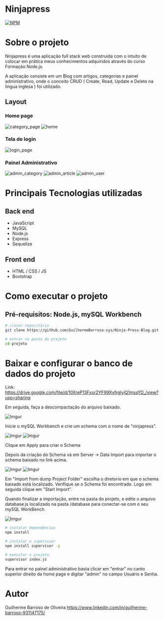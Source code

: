 # Ninjapress
[![NPM](https://img.shields.io/npm/l/react)](https://github.com/GuilhermeBarroso-sys/Ninja-Press-Blog/blob/main/LICENSE) 

# Sobre o projeto


Ninjapress é uma aplicação full stack web construida com o intuito de colocar em prática meus conhecimentos adquiridos através do curso Formação Node.js.

A aplicação consiste em um Blog com artigos, categorias e painel administrativo, onde o conceito CRUD ( Create, Read, Update e Delete na lingua inglesa ) foi utilizado.
## Layout
### Home page
![category_page](https://imgur.com/AqDlsJ4.png)
![home](https://imgur.com/QhakAfj.png) 
### Tela de login
![login_page](https://imgur.com/DuXnlTi.png) 
### Painel Administrativo
![admin_category](https://imgur.com/3weQOmB.png) 
![admin_article](https://imgur.com/Imj2TI1.png) 
![admin_user](https://imgur.com/aZEr0k6.png)


# Principais Tecnologias utilizadas
## Back end
- JavaScript
- MySQL
- Node.js
- Express
- Sequelize
## Front end
- HTML / CSS / JS 
- Bootstrap



# Como executar o projeto


## Pré-requisitos: Node.js, mySQL Workbench

```bash
# clonar repositório
git clone https://github.com/GuilhermeBarroso-sys/Ninja-Press-Blog.git

# entrar na pasta do projeto
cd projeto
```
# Baixar e configurar o banco de dados do projeto
  Link: https://drive.google.com/file/d/10XreP13Fxur2YF99XyfrglyjQ1mssYD_/view?usp=sharing
  
  Em seguida, faça a descompactação do arquivo baixado.
  
  ![Imgur](https://i.imgur.com/G0WGlhU.png)
  
  Inicie o mySQL Workbench e crie um schema com o nome de "ninjapress".
  
  ![Imgur](https://i.imgur.com/QzFy47I.png) ![Imgur](https://i.imgur.com/IrFUQiU.png)
  
  Clique em Apply para criar o Schema
  
  Depois da criação do Schema vá em Server -> Data Import para importar o schema baixado no link acima.
  
  ![Imgur](https://i.imgur.com/utrYU2R.png) ![Imgur](https://i.imgur.com/JaPnY0L.png)
  
  Em "Import from dump Project Folder" escolha o diretorio em que o schema baixado está localizado.
  Verifique se o Schema foi encontrado.
  Logo em seguida clique em "Start Import".
  
  Quando finalizar a importação, entre na pasta do projeto, e edite o arquivo database.js localizado na pasta /database para conectar-se com o seu  mySQL WorkBench.
  
  ![Imgur](https://i.imgur.com/UGptSqZ.png)
  
```bash
# instalar dependências
npm install

# instalar o supervisor
npm install supervisor -g

# executar o projeto
supervisor index.js
```

Para entrar no painel administrativo basta clicar em "entrar" no canto superior direito da home page e digitar "admin" no campo Usuário e Senha.





# Autor

Guilherme Barroso de Oliveira
https://www.linkedin.com/in/guilherme-barroso-931147175/
